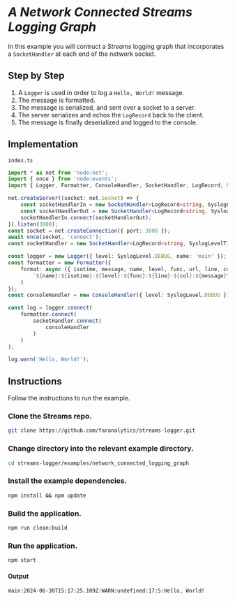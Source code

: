 # *A Network Connected **Streams** Logging Graph*

In this example you will contruct a *Streams* logging graph that incorporates a `SocketHandler` at each end of the network socket.  

## Step by Step
1. A `Logger` is used in order to log a `Hello, World!` message.  
2. The message is formatted.
3. The message is serialized, and sent over a socket to a server.  
4. The server serializes and echos the `LogRecord` back to the client. 
5. The message is finally deserialized and logged to the console.

## Implementation

`index.ts`
```ts
import * as net from 'node:net';
import { once } from 'node:events';
import { Logger, Formatter, ConsoleHandler, SocketHandler, LogRecord, SyslogLevelT, SyslogLevel } from 'streams-logger';

net.createServer((socket: net.Socket) => {
    const socketHandlerIn = new SocketHandler<LogRecord<string, SyslogLevelT>, LogRecord<string, SyslogLevelT>>({ socket });
    const socketHandlerOut = new SocketHandler<LogRecord<string, SyslogLevelT>, LogRecord<string, SyslogLevelT>>({ socket });
    socketHandlerIn.connect(socketHandlerOut);
}).listen(3000);
const socket = net.createConnection({ port: 3000 });
await once(socket, 'connect');
const socketHandler = new SocketHandler<LogRecord<string, SyslogLevelT>, LogRecord<string, SyslogLevelT>>({ socket });

const logger = new Logger({ level: SyslogLevel.DEBUG, name: 'main' });
const formatter = new Formatter({
    format: async ({ isotime, message, name, level, func, url, line, col }) => (
        `${name}:${isotime}:${level}:${func}:${line}:${col}:${message}\n`
    )
});
const consoleHandler = new ConsoleHandler({ level: SyslogLevel.DEBUG });

const log = logger.connect(
    formatter.connect(
        socketHandler.connect(
            consoleHandler
        )
    )
);

log.warn('Hello, World!');
```

## Instructions

Follow the instructions to run the example.

### Clone the Streams repo.
```bash
git clone https://github.com/faranalytics/streams-logger.git
```
### Change directory into the relevant example directory.
```bash
cd streams-logger/examples/network_connected_logging_graph
```
### Install the example dependencies.
```bash
npm install && npm update
```
### Build the application.
```bash
npm run clean:build
```
### Run the application.
```bash
npm start
```
#### Output
```bash
main:2024-06-30T15:17:25.109Z:WARN:undefined:17:5:Hello, World!
```